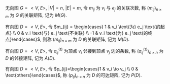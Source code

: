 无向图 $G=<V,E>$, $|V|=n$, $|E|=m$, 令 $m_{ij}$ 为 $v_i$ 与 $e_j$ 的关联次数, 称 $(m_{ij})_{n\times m}$ 为 $G$ 的关联矩阵, 记为 $M(G)$. 

有向图 $D=<V,E>$, 令 $m_{ij} = \begin{cases} 1 & v_i \text{为} e_j \text{的起点} \\ 0 & v_i \text{与} e_j \text{不关联} \\ -1 & v_i \text{为} e_j \text{的终点}\end{cases}$, 则称 $(m_{ij})_{n\times m}$ 为 $D$ 的关联矩阵, 记为 $M(D)$. 

有向图 $D=<V,E>$, 令 $a_{ij}^{(1)}$ 为顶点 $v_i$ 邻接到顶点 $v_j$ 边的条数, 称 $(a_{ij}^{(1)})_{n\times n}$ 为 $D$ 的邻接矩阵, 记为 $A(D)$. 

有向图 $D=<V,E>$, 令 $p_{ij}=\begin{cases}1 & v_i \to v_j \\ 0 & \text{others}\end{cases}$, 称 $(p_{ij})_{n\times n}$ 为 $D$ 的可达矩阵, 记为 $P(D)$. 